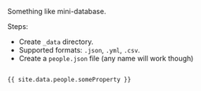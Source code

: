 Something like mini-database.

Steps:
* Create `_data` directory.
* Supported formats: `.json`, `.yml`, `.csv`.
* Create a `people.json` file (any name will work though)

```html

{{ site.data.people.someProperty }}

```

